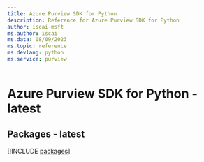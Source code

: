 ```yaml
---
title: Azure Purview SDK for Python
description: Reference for Azure Purview SDK for Python
author: iscai-msft
ms.author: iscai
ms.data: 08/09/2023
ms.topic: reference
ms.devlang: python
ms.service: purview
---
```

# Azure Purview SDK for Python - latest
## Packages - latest
[!INCLUDE [packages](purview-index.md)]
